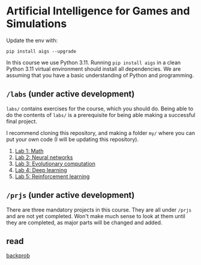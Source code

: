# Artificial Intelligence for Games and Simulations

Update the env with:

`pip install aigs --upgrade`

In this course we use Python 3.11. Running `pip install aigs`
in a clean Python 3.11 virtual environment should install all dependencies.
We are assuming that you have a basic understanding of Python and programming.

## `/labs` (under active development)

`labs/` contains exercises for the course, which you should do.
Being able to do the contents of `labs/` is a prerequisite
for being able making a successful final project.

I recommend cloning this repository, and making a folder `my/`
where you can put your own code (I will be updating this repository).

1. [Lab 1: Math](labs/lab_1.py)
2. [Lab 2: Neural networks](labs/lab_2.py)
3. [Lab 3: Evolutionary computation](labs/lab_3.py)
4. [Lab 4: Deep learning](labs/lab_4.py)
5. [Lab 5: Reinforcement learning](labs/lab_5.py)

## `/prjs` (under active development)

There are three mandatory projects in this course.
They are all under `/prjs` and are not yet completed.
Won't make much sense to look at them until they are completed,
as major parts will be changed and added.

## read

[backprob](https://colah.github.io/posts/2015-08-Backprop/)
